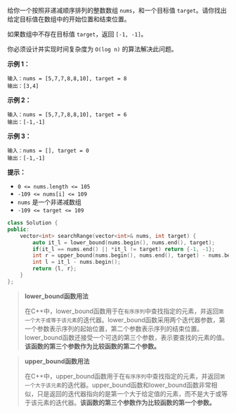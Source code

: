 给你一个按照非递减顺序排列的整数数组 `nums`，和一个目标值 `target`。请你找出给定目标值在数组中的开始位置和结束位置。

如果数组中不存在目标值 `target`，返回 `[-1, -1]`。

你必须设计并实现时间复杂度为 `O(log n)` 的算法解决此问题。

**示例 1：**

```
输入：nums = [5,7,7,8,8,10], target = 8
输出：[3,4]
```

**示例 2：**

```
输入：nums = [5,7,7,8,8,10], target = 6
输出：[-1,-1]
```

**示例 3：**

```
输入：nums = [], target = 0
输出：[-1,-1]
```

**提示：**

- `0 <= nums.length <= 105`
- `-109 <= nums[i] <= 109`
- `nums` 是一个非递减数组
- `-109 <= target <= 109`



```c++
class Solution {
public:
    vector<int> searchRange(vector<int>& nums, int target) {
        auto it_l = lower_bound(nums.begin(), nums.end(), target);
        if(it_l == nums.end() || *it_l != target) return {-1, -1};
        int r = upper_bound(nums.begin(), nums.end(), target) - nums.begin() - 1;
        int l = it_l - nums.begin();
        return {l, r};
    }
};
```



>**lower_bound函数用法**
>
>在C++中，lower_bound函数用于在`有序序列`中查找指定的元素，并返回`第一个大于或等于该元素`的迭代器。lower_bound函数采用两个迭代器参数，第一个参数表示序列的起始位置，第二个参数表示序列的结束位置。lower_bound函数还接受一个可选的第三个参数，表示要查找的元素的值。**该函数的第三个参数作为比较函数的第二个参数。**



>**upper_bound函数用法**
>
>在C++中，upper_bound函数用于在`有序序列`中查找指定的元素，并返回`第一个大于该元素`的迭代器。upper_bound函数和lower_bound函数非常相似，只是返回的迭代器指向的是第一个大于给定值的元素，而不是大于或等于该元素的迭代器。**该函数的第三个参数作为比较函数的第一个参数。**